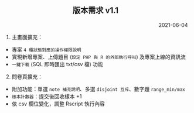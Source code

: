<h2 align="center">版本需求 v1.1</h2>

<p align="right">2021-06-04</p>

1. 主畫面擴充：
- 專案 `4 種狀態對應的操作權限說明`
- 實現新增專案、上傳題目 (`設定 PHP 與 R 的外部執行呼叫`) 及專案上線的資訊流
- `一鍵下載` (SQL 即時匯出 txt/csv 檔) 功能
2. 問卷頁擴充：
- 附加功能：單選 `note 補充說明`、多選 `disjoint 互斥`、數字題 `range_min/max`
- `樣本計數器`：提交後回收樣本 +1
- 依 csv 欄位變化，調整 Rscript 執行內容
